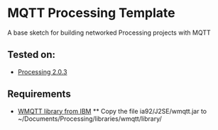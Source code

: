 # MQTT Processing Template
A base sketch for building networked Processing projects with MQTT

## Tested on:
* [Processing 2.0.3](https://processing.org/download/?processing)

## Requirements
* [WMQTT library from IBM](http://www14.software.ibm.com/cgi-bin/weblap/lap.pl?popup=Y&li_formnum=L-TMAN-5N7JL9&accepted_url=ftp://public.dhe.ibm.com/software/integration/support/supportpacs/individual/ia92.zip)
** Copy the file ia92/J2SE/wmqtt.jar to ~/Documents/Processing/libraries/wmqtt/library/
